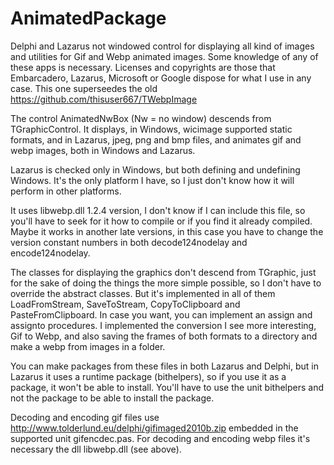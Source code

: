 # AnimatedPackage
Delphi and Lazarus not windowed control for displaying all kind of images and utilities for Gif and Webp animated images. Some knowledge of any of these apps is necessary. Licenses and copyrights are those that Embarcadero, Lazarus, Microsoft or Google dispose for what I use in any case. This one superseedes the old https://github.com/thisuser667/TWebpImage

The control AnimatedNwBox (Nw = no window) descends from TGraphicControl. It displays, in Windows, wicimage supported static formats, and in Lazarus, jpeg, png and bmp files, and animates gif and webp images, both in Windows and Lazarus. 

Lazarus is checked only in Windows, but both defining and undefining Windows. It's the only platform I have, so I just don't know how it will perform in other platforms. 

It uses libwebp.dll 1.2.4 version, I don't know if I can include this file, so you'll have to seek for it how to compile or if you find it already compiled. Maybe it works in another late versions, in this case you have to change the version constant numbers in both decode124nodelay and encode124nodelay.

The classes for displaying the graphics don't descend from TGraphic, just for the sake of doing the things the more simple possible, so I don't have to override the abstract classes. But it's implemented in all of them LoadFromStream, SaveToStream, CopyToClipboard and PasteFromClipboard. In case you want, you can implement an assign and assignto procedures. I implemented the conversion I see more interesting, Gif to Webp, and also saving the frames of both formats to a directory and make a webp from images in a folder.

You can make packages from these files in both Lazarus and Delphi, but in Lazarus it uses a runtime package (bithelpers), so if you use it as a package, it won't be able to install. You'll have to use the unit bithelpers and not the package to be able to install the package.

Decoding and encoding gif files use http://www.tolderlund.eu/delphi/gifimaged2010b.zip embedded in the supported unit gifencdec.pas.
For decoding and encoding webp files it's necessary the dll libwebp.dll (see above).
